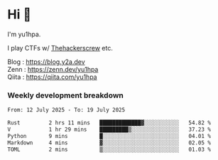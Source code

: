 # Hi 👋

I'm yu1hpa.

I play CTFs w/ [Thehackerscrew](https://www.thehackerscrew.team/) etc.

Blog : https://blog.y2a.dev  
Zenn : https://zenn.dev/yu1hpa  
Qiita : https://qiita.com/yu1hpa  

### Weekly development breakdown

<!--START_SECTION:waka-->

```txt
From: 12 July 2025 - To: 19 July 2025

Rust         2 hrs 11 mins   █████████████▓░░░░░░░░░░░   54.82 %
V            1 hr 29 mins    █████████▒░░░░░░░░░░░░░░░   37.23 %
Python       9 mins          █░░░░░░░░░░░░░░░░░░░░░░░░   04.01 %
Markdown     4 mins          ▓░░░░░░░░░░░░░░░░░░░░░░░░   02.05 %
TOML         2 mins          ▒░░░░░░░░░░░░░░░░░░░░░░░░   01.03 %
```

<!--END_SECTION:waka-->

